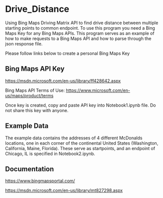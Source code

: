 # Drive_Distance
Using Bing Maps Driving Matrix API to find drive distance between multiple starting points to common endpoint.
To use this program you need a Bing Maps Key for any Bing Maps APIs. This program serves as an example of how to make requests to a Bing Maps API and how to parse through the json response file.

Please follow links below to create a personal Bing Maps Key

## Bing Maps API Key
https://msdn.microsoft.com/en-us/library/ff428642.aspx

Bing Maps API Terms of Use:
https://www.microsoft.com/en-us/maps/product/terms

Once key is created, copy and paste API key into Notebook1.ipynb file. Do not share this key with anyone.


## Example Data
The example data contains the addresses of 4 different McDonalds locations, one in each corner of the continental United States (Washington, California, Maine, Florida). These serve as startpoints, and an endpoint of Chicago, IL is specified in Notebook2.ipynb.

## Documentation
https://www.bingmapsportal.com/

https://msdn.microsoft.com/en-us/library/mt827298.aspx
